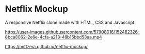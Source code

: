 # Netflix Mockup

A responsive Netflix clone made with HTML, CSS and Javascript.


https://user-images.githubusercontent.com/57908016/152482326-8bca8062-2e6e-4cfa-a213-46b15bbd53aa.mp4



https://mittzera.github.io/netflix-mockup/
